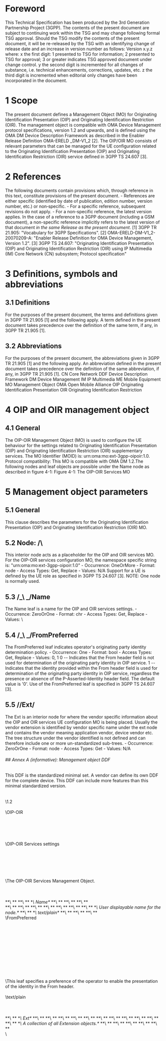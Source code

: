 # Foreword
This Technical Specification has been produced by the 3rd Generation
Partnership Project (3GPP).
The contents of the present document are subject to continuing work within the
TSG and may change following formal TSG approval. Should the TSG modify the
contents of the present document, it will be re-released by the TSG with an
identifying change of release date and an increase in version number as
follows:
Version x.y.z
where:
x the first digit:
1 presented to TSG for information;
2 presented to TSG for approval;
3 or greater indicates TSG approved document under change control.
y the second digit is incremented for all changes of substance, i.e. technical
enhancements, corrections, updates, etc.
z the third digit is incremented when editorial only changes have been
incorporated in the document.
# 1 Scope
The present document defines a Management Object (MO) for Originating
Identification Presentation (OIP) and Originating Identification Restriction
(OIR). The management object is compatible with OMA Device Management protocol
specifications, version 1.2 and upwards, and is defined using the OMA DM
Device Description Framework as described in the Enabler Release Definition
OMA-ERELD _DM-V1_2 [2].
The OIP/OIR MO consists of relevant parameters that can be managed for the UE
configuration related to the Originating Identification Presentation (OIP) and
Originating Identification Restriction (OIR) service defined in 3GPP TS 24.607
[3].
# 2 References
The following documents contain provisions which, through reference in this
text, constitute provisions of the present document.
\- References are either specific (identified by date of publication, edition
number, version number, etc.) or non‑specific.
\- For a specific reference, subsequent revisions do not apply.
\- For a non-specific reference, the latest version applies. In the case of a
reference to a 3GPP document (including a GSM document), a non-specific
reference implicitly refers to the latest version of that document _in the
same Release as the present document_.
[1] 3GPP TR 21.905: \"Vocabulary for 3GPP Specifications\".
[2] OMA-ERELD-DM-V1_2-20070209-A: \"Enabler Release Definition for OMA Device
Management, Version 1.2\".
[3] 3GPP TS 24.607: \"Originating Identification Presentation (OIP) and
Originating Identification Restriction (OIR) using IP Multimedia (IM) Core
Network (CN) subsystem; Protocol specification\"
# 3 Definitions, symbols and abbreviations
## 3.1 Definitions
For the purposes of the present document, the terms and definitions given in
3GPP TR 21.905 [1] and the following apply. A term defined in the present
document takes precedence over the definition of the same term, if any, in
3GPP TR 21.905 [1].
## 3.2 Abbreviations
For the purposes of the present document, the abbreviations given in 3GPP TR
21.905 [1] and the following apply. An abbreviation defined in the present
document takes precedence over the definition of the same abbreviation, if
any, in 3GPP TR 21.905 [1].
CN Core Network
DDF Device Description Framework
DM Device Management
IM IP Multimedia
ME Mobile Equipment
MO Management Object
OMA Open Mobile Alliance
OIP Originating Identification Presentation
OIR Originating Identification Restriction
# 4 OIP and OIR management object
## 4.1 General
The OIP-OIR Management Object (MO) is used to configure the UE behaviour for
the settings related to Originating Identification Presentation (OIP) and
Originating Identification Restriction (OIR) supplementary services.
The MO Identifier (MOID) is: urn:oma:mo:ext-3gpp-oipoir:1.0.
Protocol compatibility: This MO is compatible with OMA DM 1.2.The following
nodes and leaf objects are possible under the Name node as described in figure
4-1:
Figure 4-1: The OIP-OIR Services MO
# 5 Management object parameters
## 5.1 General
This clause describes the parameters for the Originating Identification
Presentation (OIP) and Originating Identification Restriction (OIR) MO.
## 5.2 Node: /\
This interior node acts as a placeholder for the OIP and OIR services MO.
For the OIP-OIR services configuration MO, the namespace specific string is:
\"urn:oma:mo:ext-3gpp-oipoir:1.0\"
\- Occurrence: OneOrMore
\- Format: node
\- Access Types: Get, Replace
\- Values: N/A
Support for a UE is defined by the UE role as specified in 3GPP TS 24.607 [3].
NOTE: One node is normally used.
## 5.3 /_\ _/Name
The Name leaf is a name for the OIP and OIR services settings.
\- Occurrence: ZeroOrOne
\- Format: chr
\- Access Types: Get, Replace
\- Values: \
## 5.4 /_\ _/FromPreferred
The FromPreferred leaf indicates operator\'s originating party identity
determination policy.
\- Occurrence: One
\- Format: bool
\- Access Types: Get, Replace
\- Values: 0, 1
0 -- Indicates that the From header field is not used for determination of the
originating party identity in OIP service.
1 -- Indicates that the identity provided within the From header field is used
for determination of the originating party identity in OIP service, regardless
the presence or absence of the P-Asserted-Identity header field.
The default value is \'0\'.
Use of the FromPreferred leaf is specified in 3GPP TS 24.607 [3].
## 5.5 /\/Ext/
The Ext is an interior node for where the vendor specific information about
the OIP and OIR services UE configuration MO is being placed. Usually the
vendor extension is identified by vendor specific name under the ext node and
contains the vendor meaning application vendor, device vendor etc. The tree
structure under the vendor identified is not defined and can therefore include
one or more un-standardized sub-trees.
\- Occurrence: ZeroOrOne
\- Format: node
\- Access Types: Get
\- Values: N/A
###### ## Annex A (informative): Management object DDF
This DDF is the standardized minimal set. A vendor can define its own DDF for
the complete device. This DDF can include more features than this minimal
standardized version.
\
\
\
\1.2\
\
\OIP-OIR\
\
\
\
\
\
\OIP-OIR Services settings\
\
\
\
\
\
\
\The OIP-OIR Services Management Object.\
\
\
\
**\ **
**\ **
**\ Name\**
**\ **
**\ **
**\ **
\
**\ **
**\ **
**\ **
**\ **
**\ **
**\ **
**\ **
**\ User displayable name for the node.\**
**\ **
**\ text/plain\**
**\ **
**\ **
**\ **
\
\FromPreferred\
\
\
\
\
\
\
\
\
\
\
\
\This leaf specifies a preference of the operator to enable the
presentation of the identity in the From header.\
\
\text/plain\
\
\
\
**\ **
**\ Ext\**
**\ **
**\ **
**\ **
**\ **
**\ **
**\ **
**\ **
**\ **
**\ **
**\ **
**\ **
**\ A collection of all Extension objects.\**
**\ **
**\ **
**\ **
**\ **
**\ **
\
\
#